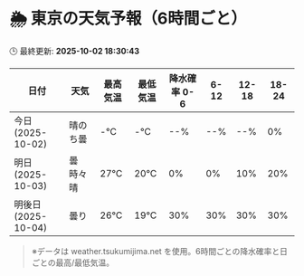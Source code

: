 # 🌦️ 東京の天気予報（6時間ごと）

🕒 最終更新: **2025-10-02 18:30:43**

| 日付 | 天気 | 最高気温 | 最低気温 | 降水確率 0-6 | 6-12 | 12-18 | 18-24 |
|------|------|----------|----------|------------|------|------|------|
| 今日 (2025-10-02) | 晴のち曇 | -℃ | -℃ | --% | --% | --% | 0% |
| 明日 (2025-10-03) | 曇時々晴 | 27℃ | 20℃ | 0% | 0% | 10% | 20% |
| 明後日 (2025-10-04) | 曇り | 26℃ | 19℃ | 30% | 30% | 30% | 30% |

> ※データは weather.tsukumijima.net を使用。6時間ごとの降水確率と日ごとの最高/最低気温。